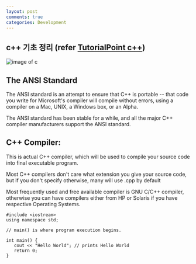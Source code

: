 ```yaml
---
layout: post
comments: true
categories: Development
---
```

## c++ 기초 정리 (refer [TutorialPoint c++](https://www.tutorialspoint.com/cplusplus/cpp_environment_setup.htm))
![image of c](https://www.visualstudio.com/wp-content/uploads/2016/05/C-4-562x309-OPx.png)
## The ANSI Standard
The ANSI standard is an attempt to ensure that C++ is portable -- that code you write for Microsoft's compiler will compile without errors, using a compiler on a Mac, UNIX, a Windows box, or an Alpha.

The ANSI standard has been stable for a while, and all the major C++ compiler manufacturers support the ANSI standard.

## C++ Compiler:
This is actual C++ compiler, which will be used to compile your source code into final executable program.

Most C++ compilers don't care what extension you give your source code, but if you don't specify otherwise, many will use .cpp by default

Most frequently used and free available compiler is GNU C/C++ compiler, otherwise you can have compilers either from HP or Solaris if you have respective Operating Systems.

    #include <iostream>
    using namespace std;

    // main() is where program execution begins.

    int main() {
       cout << "Hello World"; // prints Hello World
       return 0;
    }
